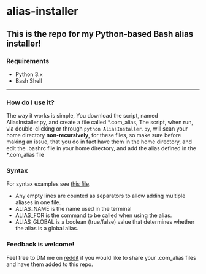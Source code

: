 # alias-installer
## This is the repo for my Python-based Bash alias installer!
### Requirements
- Python 3.x
- Bash Shell

---
### How do I use it?
The way it works is simple, You download the script, named AliasInstaller.py, and create a file called *.com_alias, The script, when run, via double-clicking or through `python AliasInstaller.py`, will scan your home directory **non-recursively**, for these files, so make sure before making an issue, that you do in fact have them in the home directory, and edit the .bashrc file in your home directory, and add the alias defined in the *.com_alias file

### Syntax
For syntax examples see [this file](https://github.com/KirbyJeff/alias-installer/tree/main/ex/example.com_alias).
- Any empty lines are counted as separators to allow adding multiple aliases in one file.
- ALIAS_NAME is the name used in the terminal
- ALIAS_FOR is the command to be called when using the alias.
- ALIAS_GLOBAL is a boolean (true/false) value that determines whether the alias is a global alias.

### Feedback is welcome!
Feel free to DM me on [reddit](https://www.reddit.com/u/KirbyJeef) if you would like to share your .com_alias files and have them added to this repo.
